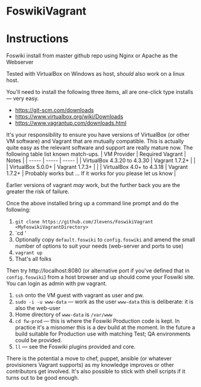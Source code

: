 # FoswikiVagrant

Instructions
============
Foswiki install from master github repo using Nginx or Apache as the Webserver

Tested with VirtualBox on Windows as host, *should* also work on a linux host.

You'll need to install the following three items, all are one-click type installs &mdash; very easy.
   * https://git-scm.com/downloads
   * https://www.virtualbox.org/wiki/Downloads
   * https://www.vagrantup.com/downloads.html

It's your responsibility to ensure you have versions of VirtualBox (or other VM software) and Vagrant that are mutually compatible. This is actually quite easy as the relevant software and support are really mature now. The following table list known match-ups.
| VM Provider | Required Vagrant | Notes |
| ----- | ----- | ----- |
| VirtualBox 4.3.20 to 4.3.30 | Vagrant 1.7.2+ | |
| VirtualBox 5.0.0+ | Vagrant 1.7.3+ | |
| VirtualBox 4.0+ to 4.3.18 | Vagrant 1.7.2+ | Probably works but ... If it works for you please let us know |

Earlier versions of vagrant *may* work, but the further back you are the greater the risk of failure.

Once the above installed bring up a command line prompt and do the following:
1. `git clone https://github.com/Jlevens/FoswikiVagrant <MyFoswikiVagrantDirectory>`
1. `cd <MyFoswikiVagrantDirectory>'
1. Optionally copy `default.foswiki` to `config.foswiki` and amend the small number of options to suit your needs (web-server and ports to use)
1. `vagrant up`
1. That's all folks

Then try http://localhost:8080 (or alternative port if you've defined that in `config.foswiki`) from a host browser and up should come your Foswiki site. You can login as admin with pw vagrant.

   1. `ssh` onto the VM guest with vagrant as user and pw.
   2. `sudo -i -u www-data`    &mdash; work as the user `www-data` this is deliberate: it is also the web-user
   3. Home directory of `www-data` is `/var/www`
   4. `cd fw-prod`      &mdash; this is where the Foswiki Production code is kept. In practice it's a misnomer this is a dev build at the moment. In the future a build suitable for Production use with matching Test; QA environments could be provided.
   5. `ll`  &mdash; see the Foswiki plugins provided and core.

There is the potential a move to chef, puppet, ansible (or whatever provisioners Vagrant supports) as my knowledge improves or other contributors get involved. It's also possible to stick with shell scripts if it turns out to be good enough.
